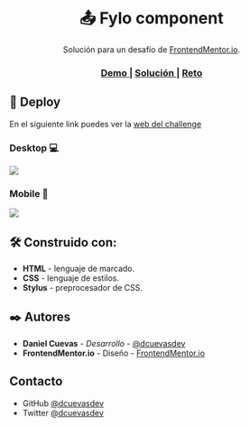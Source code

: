 <h1 align="center">📤 Fylo component </h1>

<div align="center">
    Solución para un desafío de  <a href="https://www.frontendmentor.io/" target="_blank">FrontendMentor.io</a>.
</div>

<div align="center">
  <h3>
    <a href="https://dcuevasdev.github.io/fylo-component-master/">
      Demo
    </a>
    <span> | </span>
    <a href="https://github.com/dcuevas24/fylo-component-master">
      Solución
    </a>
    <span> | </span>
    <a href="https://www.frontendmentor.io/challenges/fylo-data-storage-component-1dZPRbV5n">
      Reto
    </a>
  </h3>
</div>

## 🚀 Deploy

En el siguiente link puedes ver la [web del challenge](https://dcuevasdev.github.io/fylo-component-master/ "web del challenge")

### Desktop 💻

![](https://i.imgur.com/XiBVhfm.png)

### Mobile 📱

![](https://i.imgur.com/4On4oUT.png)

## 🛠️ Construido con:

- **HTML** - lenguaje de marcado.
- **CSS** - lenguaje de estilos.
- **Stylus** - preprocesador de CSS.

## ✒️ Autores

- **Daniel Cuevas** - _Desarrollo_ - [@dcuevasdev](https://twitter.com/dcuevasdev "@dcuevasdev")
- **FrontendMentor.io** - Diseño - [FrontendMentor.io](https://www.frontendmentor.io/ "FrontendMentor.io")

## Contacto

- GitHub [@dcuevasdev](https://github.com/dcuevasdev)
- Twitter [@dcuevasdev](https://twitter.com/dcuevasdev)
